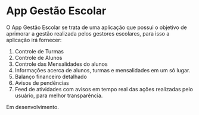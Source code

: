 # App Gestão Escolar

O App Gestão Escolar se trata de uma aplicação que possui o objetivo de aprimorar a gestão realizada pelos gestores escolares, para isso a aplicação irá fornecer:
  1. Controle de Turmas
  2. Controle de Alunos
  3. Controle das Mensalidades do alunos
  4. Informações acerca de alunos, turmas e mensalidades em um só lugar.
  5. Balanço financeiro detalhado
  6. Avisos de pendências
  7. Feed de atividades com avisos em tempo real das ações realizadas pelo usuário, para melhor transparência.

Em desenvolvimento.
